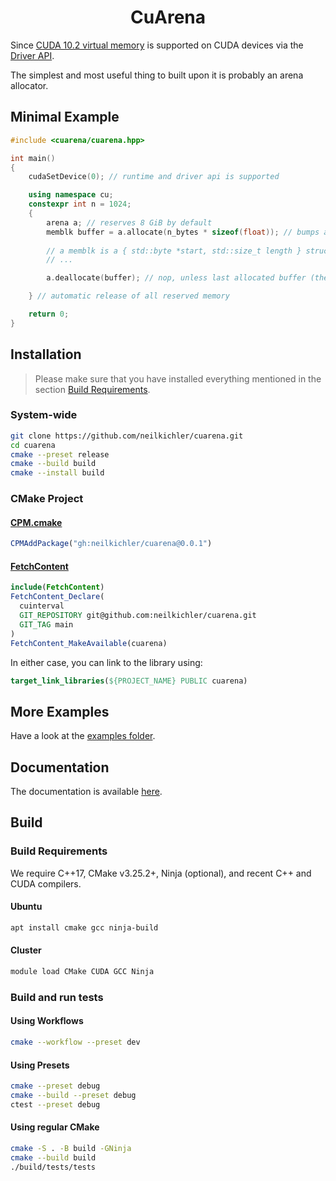 <h1 align='center'>CuArena</h1>

Since [CUDA 10.2 virtual memory](https://developer.nvidia.com/blog/introducing-low-level-gpu-virtual-memory-management/) is supported on CUDA devices via the [Driver API](https://docs.nvidia.com/cuda/cuda-driver-api/group__CUDA__VA.html).

The simplest and most useful thing to built upon it is probably an arena allocator.
## Minimal Example

```c++
#include <cuarena/cuarena.hpp>

int main()
{
    cudaSetDevice(0); // runtime and driver api is supported

    using namespace cu;
    constexpr int n = 1024;
    {
        arena a; // reserves 8 GiB by default
        memblk buffer = a.allocate(n_bytes * sizeof(float)); // bumps arena pointer (might commit memory)
    
        // a memblk is a { std::byte *start, std::size_t length } struct
        // ...

        a.deallocate(buffer); // nop, unless last allocated buffer (then it is popped from the arena).

    } // automatic release of all reserved memory

    return 0;
}
```

## Installation
> Please make sure that you have installed everything mentioned in the section [Build Requirements](#build-requirements).

### System-wide
```bash
git clone https://github.com/neilkichler/cuarena.git
cd cuarena
cmake --preset release
cmake --build build
cmake --install build
```

### CMake Project


#### [CPM.cmake](https://github.com/cpm-cmake/CPM.cmake)
```cmake
CPMAddPackage("gh:neilkichler/cuarena@0.0.1")
```

#### [FetchContent](https://cmake.org/cmake/help/latest/module/FetchContent.html)
```cmake
include(FetchContent)
FetchContent_Declare(
  cuinterval
  GIT_REPOSITORY git@github.com:neilkichler/cuarena.git
  GIT_TAG main
)
FetchContent_MakeAvailable(cuarena)
```

In either case, you can link to the library using:
```cmake
target_link_libraries(${PROJECT_NAME} PUBLIC cuarena)
```

## More Examples
Have a look at the [examples folder](https://github.com/neilkichler/cuarena/tree/main/examples).

## Documentation
The documentation is available [here](https://neilkichler.github.io/cuarena).

## Build

### Build Requirements
We require C++17, CMake v3.25.2+, Ninja (optional), and recent C++ and CUDA compilers.

#### Ubuntu
```bash
apt install cmake gcc ninja-build
```
#### Cluster
```bash
module load CMake CUDA GCC Ninja
```

### Build and run tests
#### Using Workflows
```bash
cmake --workflow --preset dev
```
#### Using Presets
```bash
cmake --preset debug
cmake --build --preset debug
ctest --preset debug
```
#### Using regular CMake
```bash
cmake -S . -B build -GNinja
cmake --build build
./build/tests/tests
```
